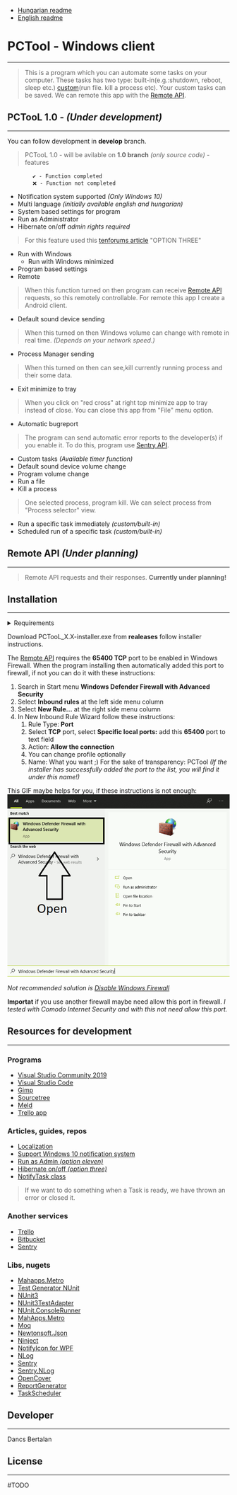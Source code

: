 - [Hungarian readme](README_HU.md)
- [English readme](README.md)

# **PCTool - Windows client**
************
> This is a program which you can automate some tasks on your computer. These tasks has two type: built-in(e.g.:shutdown, reboot, sleep etc.) [custom](#custom-tasks)(run file. kill a process etc). Your custom tasks can be saved.
We can remote this app with the [Remote API](#remote-api).

## PCTooL 1.0 - *(Under development)*
************
You can follow development in **develop** branch.
> PCTooL 1.0 - will be avilable on **1.0 branch** *(only source code)* - features
        
            ✔️ - Function completed
            ❌ - Function not completed

- Notification system supported *(Only Windows 10)*
- Multi language *(initially available english and hungarian)*
- System based settings for program
 - Run as Administrator
 - Hibernate on/off *admin rights required* 
  > For this feature used this [tenforums article](https://www.tenforums.com/tutorials/2859-enable-disable-hibernate-windows-10-a.html) "OPTION THREE"
 - Run with Windows
   - Run with Windows minimized
- Program based settings
 - Remote
  > When this function turned on then program can receive [Remote API](#remote-api) requests, so this remotely controllable. For remote this app I create a Android client.
 - Default sound device sending
  > When this turned on then Windows volume can change with remote in real time. *(Depends on your network speed.)*
 - Process Manager sending
  > When this turned on then can see,kill currently running process and their some data.
 - Exit minimize to tray
  > When you click on "red cross" at right top minimize app to tray instead of close. You can close this app from "File" menu option.
- Automatic bugreport
 > The program can send automatic error reports to the developer(s) if you enable it. To do this, program use [Sentry API](sentry.io/).
- Custom tasks *(Available timer function)*
 - Default sound device volume change
 - Program volume change
 - Run a file
 - Kill a process
  > One selected process, program kill. We can select process from "Process selector" view.
- Run a specific task immediately *(custom/built-in)*
- Scheduled run of a specific task *(custom/built-in)*

## Remote API *(Under planning)*
************
> Remote API requests and their responses. **Currently under planning!**

## Installation
************
<details>
  <summary>Requirements</summary>

  ```
  - Operation System: Windows 8 or higher
    > Under Windows 8 or 8.1 notifications are not working.
  - .NET Framework: .NET Framework 4.6 or higher
  ```
</details>

Download PCTooL_X.X-installer.exe from **realeases** follow installer instructions.

The [Remote API](#remote-api) requires the **65400 TCP** port to be enabled in Windows Firewall. When the program installing then automatically added this port to firewall, if not you can do it with these instructions:

1. Search in Start menu **Windows Defender Firewall with Advanced Security**
2. Select **Inbound rules** at the left side menu column
3. Select **New Rule...** at the right side menu column
4. In New Inbound Rule Wizard follow these instructions:
    1. Rule Type: **Port**
    2. Select **TCP** port, select **Specific local ports:** add this **65400**
    port to text field
    3. Action: **Allow the connection**
    4. You can change profile optionally
    5. Name: What you want ;) For the sake of transparency: PCTool *(If the installer has successfully added the port to the list, you will find it under this name!)*

This GIF maybe helps for you, if these instructions is not enough:
![](Firewall_EN.gif)

*Not recommended solution is [Disable Windows Firewall](https://support.microsoft.com/en-us/help/4028544/windows-10-turn-microsoft-defender-firewall-on-or-off)*

**Importat** if you use another firewall maybe need allow this port in firewall.
*I tested with Comodo Internet Security and with this not need allow this port.*

## Resources for development
************

### Programs
- [Visual Studio Community 2019](https://visualstudio.microsoft.com/vs/)
- [Visual Studio Code](https://code.visualstudio.com/)
- [Gimp](https://www.gimp.org/)
- [Sourcetree](https://www.sourcetreeapp.com/)
- [Meld](https://meldmerge.org/)
- [Trello app](https://www.microsoft.com/store/productId/9NBLGGH4XXVW)

### Articles, guides, repos
- [Localization](https://stackoverflow.com/questions/50292087/dynamic-localized-wpf-application-with-resource-files/50292715)
- [Support Windows 10 notification system](https://github.com/microsoft/Windows-classic-samples/tree/master/Samples/DesktopToasts/CS)
- [Run as Admin *(option eleven)*](https://www.tenforums.com/tutorials/3436-run-administrator-windows-10-a.html)
- [Hibernate on/off *(option three)*](https://www.tenforums.com/tutorials/2859-enable-disable-hibernate-windows-10-a.html)
- [NotifyTask class](https://github.com/StephenCleary/Mvvm.Async/blob/master/src/Nito.Mvvm.Async/NotifyTask.cs)
 > If we want to do something when a Task is ready, we have thrown an error or closed it.

### Another services
- [Trello](https://trello.com)
- [Bitbucket](https://bitbucket.org)
- [Sentry](sentry.io/)

### Libs, nugets
- [Mahapps.Metro](https://mahapps.com/)
- [Test Generator NUnit](https://marketplace.visualstudio.com/items?itemName=NUnitDevelopers.TestGeneratorNUnitextension)
- [NUnit3](https://nunit.org/)
- [NUnit3TestAdapter](https://github.com/nunit/nunit3-vs-adapter)
- [NUnit.ConsoleRunner](https://www.nuget.org/packages/NUnit.ConsoleRunner/)
- [MahApps.Metro](https://mahapps.com/)
- [Moq](https://github.com/moq/moq4)
- [Newtonsoft.Json](https://www.newtonsoft.com/json)
- [Ninject](http://www.ninject.org/download.html)
- [NotifyIcon for WPF](http://www.hardcodet.net/wpf-notifyicon)
- [NLog](https://nlog-project.org/)
- [Sentry](https://www.nuget.org/packages/Sentry)
- [Sentry.NLog](https://www.nuget.org/packages/Sentry.NLog/)
- [OpenCover](https://www.nuget.org/packages/OpenCover/)
- [ReportGenerator](https://www.nuget.org/packages/ReportGenerator/)
- [TaskScheduler](https://www.nuget.org/packages/TaskScheduler)

## Developer
************
Dancs Bertalan 

## License
************
#TODO